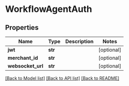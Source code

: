 # WorkflowAgentAuth

## Properties
Name | Type | Description | Notes
------------ | ------------- | ------------- | -------------
**jwt** | **str** |  | [optional] 
**merchant_id** | **str** |  | [optional] 
**websocket_url** | **str** |  | [optional] 

[[Back to Model list]](../README.md#documentation-for-models) [[Back to API list]](../README.md#documentation-for-api-endpoints) [[Back to README]](../README.md)


